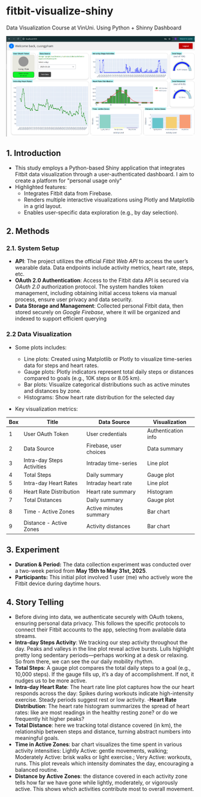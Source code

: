 # fitbit-visualize-shiny
Data Visualization Course at VinUni. Using Python + Shinny Dashboard

![alt text](assets/image.png)

## 1. Introduction
- This study employs a Python-based Shiny application that integrates Fitbit data visualization through a user-authenticated dashboard. I aim to create a platform for "personal usage only"
- Highlighted features:
    - Integrates Fitbit data from Firebase.
    - Renders multiple interactive visualizations using Plotly and Matplotlib in a grid layout.
    - Enables user-specific data exploration (e.g., by day selection).

## 2. Methods

### 2.1. System Setup
- **API**: The project utilizes the official *Fitbit Web API* to access the user’s wearable data. Data endpoints include activity metrics, heart rate, steps, etc. 
- **OAuth 2.0 Authentication**: Access to the Fitbit data API is secured via *OAuth 2.0* authorization protocol. The system handles token management, including obtaining initial access tokens via manual process, ensure user privacy and data security.
- **Data Storage and Management**: Collected personal Fitbit data, then stored securely on *Google Firebase*, where it will be organized and indexed to support efficient querying

### 2.2 Data Visualization
- Some plots includes:
    - Line plots: Created using Matplotlib or Plotly to visualize time-series data for steps and heart rates.
    - Gauge plots: Plotly indicators represent total daily steps or distances compared to goals (e.g., 10K steps or 8.05 km).
    - Bar plots: Visualize categorical distributions such as active minutes and distances by zone.
    - Histograms: Show heart rate distribution for the selected day

- Key visualization metrics: 

| Box | Title                     | Data Source              | Visualization        |
|-----|----------------------------|--------------------------|----------------------|
| 1   | User OAuth Token           | User credentials         | Authentication info  |
| 2   | Data Source                | Firebase, user choices   | Data summary         |
| 3   | Intra-day Steps Activities | Intraday time-series     | Line plot            |
| 4   | Total Steps                | Daily summary            | Gauge plot           |
| 5   | Intra-day Heart Rates      | Intraday heart rate      | Line plot            |
| 6   | Heart Rate Distribution    | Heart rate summary       | Histogram            |
| 7   | Total Distances            | Daily summary            | Gauge plot           |
| 8   | Time - Active Zones        | Active minutes summary   | Bar chart            |
| 9   | Distance - Active Zones    | Activity distances       | Bar chart            |


## 3. Experiment
- **Duration & Period:** The data collection experiment was conducted over a two-week period from **May 15th to May 31st, 2025**.
- **Participants:** This initial pilot involved 1 user (me) who actively wore the Fitbit device during daytime hours.

## 4. Story Telling
- Before diving into data, we authenticate securely with OAuth tokens, ensuring personal data privacy. This follows the specific protocols to connect their Fitbit accounts to the app, selecting from available data streams.
- **Intra-day Steps Activity**: We tracking our step activity throughout the day. Peaks and valleys in the line plot reveal active bursts. Lulls highlight pretty long sedentary periods—perhaps working at a desk or relaxing. So from there, we can see the our daily mobility rhythm.
- **Total Steps**: A gauge plot compares the total daily steps to a goal (e.g., 10,000 steps). If the gauge fills up, it’s a day of accomplishment. If not, it nudges us to be more active.
- **Intra-day Heart Rate**: The heart rate line plot captures how the our heart responds across the day: Spikes during workouts indicate high-intensity exercise. Steady periods suggest rest or low activity.
-**Heart Rate Distribution**: The heart rate histogram summarizes the spread of heart rates: like are most readings in the healthy resting zone? or do we frequently hit higher peaks?
- **Total Distance**: here we tracking total distance covered (in km), the relationship between steps and distance, turning abstract numbers into meaningful goals.
- **Time in Active Zones**: bar chart visualizes the time spent in various activity intensities: Lightly Active: gentle movements, walking; Moderately Active: brisk walks or light exercise.; Very Active: workouts, runs. This plot reveals which intensity dominates the day, encouraging a balanced routine.
- **Distance by Active Zones**: the distance covered in each activity zone tells how far we have gone while lightly, moderately, or vigorously active. This shows which activities contribute most to overall movement.

